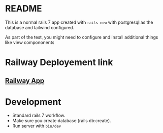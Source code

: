 # README

This is a normal rails 7 app created with `rails new` with postgresql as the database and tailwind configured.

As part of the test, you might need to configure and install additional things like view compononents

# Railway Deployement link

## [Railway App](https://take-home-test-production.up.railway.app/)
# Development

* Standard rails 7 workflow.
* Make sure you create database (rails db:create).
* Run server with `bin/dev`

